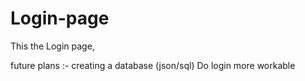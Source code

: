# Login-page
This the Login page, 

future plans :- creating a database (json/sql)
                Do login more workable
